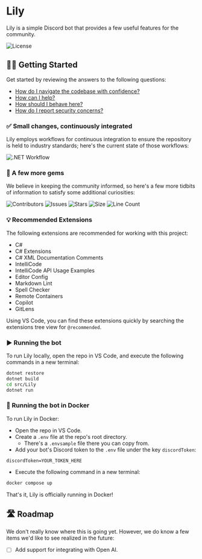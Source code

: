 # Lily

Lily is a simple Discord bot that provides a few useful features for the community.

![License](https://img.shields.io/github/license/tacosontitan/Lily?logo=github&style=for-the-badge)

## 💁‍♀️ Getting Started

Get started by reviewing the answers to the following questions:

- [How do I navigate the codebase with confidence?](http://lily.tacosontitan.com)
- [How can I help?](./CONTRIBUTING.md)
- [How should I behave here?](./CODE_OF_CONDUCT.md)
- [How do I report security concerns?](./SECURITY.md)

### ✅ Small changes, continuously integrated

Lily employs workflows for continuous integration to ensure the repository is held to industry standards; here's the current state of those workflows:

![.NET Workflow](https://img.shields.io/github/actions/workflow/status/tacosontitan/Lily/dotnet.yml?label=Build%20and%20Test&logo=dotnet&style=for-the-badge)

### 💎 A few more gems

We believe in keeping the community informed, so here's a few more tidbits of information to satisfy some additional curiosities:

![Contributors](https://img.shields.io/github/contributors/tacosontitan/Lily?logo=github&style=for-the-badge)
![Issues](https://img.shields.io/github/issues/tacosontitan/Lily?logo=github&style=for-the-badge)
![Stars](https://img.shields.io/github/stars/tacosontitan/Lily?logo=github&style=for-the-badge)
![Size](https://img.shields.io/github/languages/code-size/tacosontitan/Lily?logo=github&style=for-the-badge)
![Line Count](https://img.shields.io/tokei/lines/github/tacosontitan/Lily?logo=github&style=for-the-badge)

### 💡 Recommended Extensions

The following extensions are recommended for working with this project:

- C#
- C# Extensions
- C# XML Documentation Comments
- IntelliCode
- IntelliCode API Usage Examples
- Editor Config
- Markdown Lint
- Spell Checker
- Remote Containers
- Copilot
- GitLens

Using VS Code, you can find these extensions quickly by searching the extensions tree view for `@recommended`.

### ▶️ Running the bot

To run Lily locally, open the repo in VS Code, and execute the following commands in a new terminal:

```bash
dotnet restore
dotnet build
cd src/Lily
dotnet run
```

### 🐋 Running the bot in Docker

To run Lily in Docker:

- Open the repo in VS Code.
- Create a `.env` file at the repo's root directory.
  - There's a `.envsample` file there you can copy from.
- Add your bot's Discord token to the `.env` file under the key `discordToken`:

```env
discordToken=YOUR_TOKEN_HERE
```

- Execute the following command in a new terminal:

```bash
docker compose up
```

That's it, Lily is officially running in Docker!

## 🛣️ Roadmap

We don't really know where this is going yet. However, we do know a few items we'd like to see realized in the future:

- [ ] Add support for integrating with Open AI.
